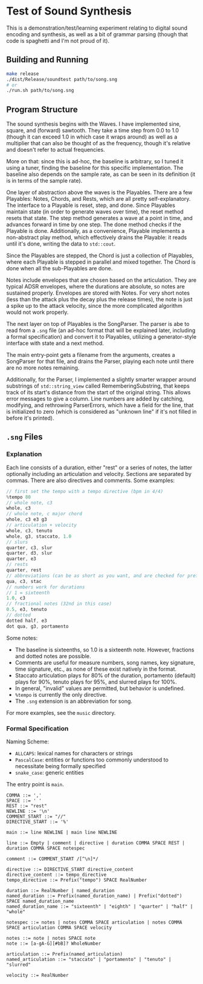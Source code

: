 # Test of Sound Synthesis

This is a demonstration/test/learning experiment relating to digital sound encoding and synthesis, as well as a bit of grammar parsing (though that code is spaghetti and I'm not proud of it).

## Building and Running

```sh
make release
./dist/Release/soundtest path/to/song.sng
# or
./run.sh path/to/song.sng
```

## Program Structure

The sound synthesis begins with the Waves. I have implemented sine, square, and (forward) sawtooth. They take a time step from 0.0 to 1.0 (though it can exceed 1.0 in which case it wraps around) as well as a multiplier that can also be thought of as the frequency, though it's relative and doesn't refer to actual frequencies.

More on that: since this is ad-hoc, the baseline is arbitrary, so I tuned it using a tuner, finding the baseline for this specific implementation. The baseline also depends on the sample rate, as can be seen in its definition (it is in terms of the sample rate).

One layer of abstraction above the waves is the Playables. There are a few Playables: Notes, Chords, and Rests, which are all pretty self-explanatory. The interface to a Playable is reset, step, and done. Since Playables maintain state (in order to generate waves over time), the reset method resets that state. The step method generates a wave at a point in time, and advances forward in time by one step. The done method checks if the Playable is done. Additionally, as a convenience, Playable implements a non-abstract play method, which effectively drains the Playable: it reads until it's done, writing the data to `std::cout`.

Since the Playables are stepped, the Chord is just a collection of Playables, where each Playable is stepped in parallel and mixed together. The Chord is done when all the sub-Playables are done.

Notes include envelopes that are chosen based on the articulation. They are typical ADSR envelopes, where the durations are absolute, so notes are sustained properly. Envelopes are stored with Notes. For very short notes (less than the attack plus the decay plus the release times), the note is just a spike up to the attack velocity, since the more complicated algorithm would not work properly.

The next layer on top of Playables is the SongParser. The parser is abe to read from a `.sng` file (an ad-hoc format that will be explained later, including a formal specification) and convert it to Playables, utilizing a generator-style interface with state and a next method.

The main entry-point gets a filename from the arguments, creates a SongParser for that file, and drains the Parser, playing each note until there are no more notes remaining.

Additionally, for the Parser, I implemented a slightly smarter wrapper around substrings of `std::string_view` called RememberingSubstring, that keeps track of its start's distance from the start of the original string. This allows error messages to give a column. Line numbers are added by catching, modifying, and rethrowing ParserErrors, which have a field for the line, that is initialized to zero (which is considered as "unknown line" if it's not filled in before it's printed).

## `.sng` Files

### Explanation

Each line consists of a duration, either "rest" or a series of notes, the latter optionally including an articulation and velocity. Sections are separated by commas. There are also directives and comments. Some examples:

```c
// first set the tempo with a tempo directive (bpm in 4/4)
%tempo 80
// whole note, c3
whole, c3
// whole note, c major chord
whole, c3 e3 g3
// articulation + velocity
whole, c3, tenuto
whole, g3, staccato, 1.0
// slurs
quarter, c3, slur
quarter, d3, slur
quarter, e3
// rests
quarter, rest
// abbreviations (can be as short as you want, and are checked for prefix)
qua, c3, stac
// numbers work for durations
// 1 = sixteenth
1.0, c3
// fractional notes (32nd in this case)
0.5, e3, tenuto
// dotted
dotted half, e3
dot qua, g3, portamento
```

Some notes:

- The baseline is sixteenths, so 1.0 is a sixteenth note. However, fractions and dotted notes are possible.
- Comments are useful for measure numbers, song names, key signature, time signature, etc., as none of these exist natively in the format.
- Staccato articulation plays for 80% of the duration, portamento (default) plays for 90%, tenuto plays for 95%, and slurred plays for 100%.
- In general, "invalid" values are permitted, but behavior is undefined.
- `%tempo` is currently the only directive.
- The `.sng` extension is an abbreviation for song.

For more examples, see the `music` directory.

### Formal Specification

Naming Scheme:
- `ALLCAPS`: lexical names for characters or strings
- `PascalCase`: entities or functions too commonly understood to necessitate being formally specified
- `snake_case`: generic entities

The entry point is `main`.

```
COMMA ::= ','
SPACE ::= ' '
REST ::= "rest"
NEWLINE ::= '\n'
COMMENT_START ::= "//"
DIRECTIVE_START ::= '%'

main ::= line NEWLINE | main line NEWLINE

line ::= Empty | comment | directive | duration COMMA SPACE REST | duration COMMA SPACE notespec

comment ::= COMMENT_START /[^\n]*/

directive ::= DIRECTIVE_START directive_content
directive_content ::= tempo_directive
tempo_directive ::= Prefix("tempo") SPACE RealNumber

duration ::= RealNumber | named_duration
named_duration ::= Prefix(named_duration_name) | Prefix("dotted") SPACE named_duration_name
named_duration_name ::= "sixteenth" | "eighth" | "quarter" | "half" | "whole"

notespec ::= notes | notes COMMA SPACE articulation | notes COMMA SPACE articulation COMMA SPACE velocity

notes ::= note | notes SPACE note
note ::= [a-gA-G][#bB]? WholeNumber

articulation ::= Prefix(named_articulation)
named_articulation ::= "staccato" | "portamento" | "tenuto" | "slurred"

velocity ::= RealNumber
```
